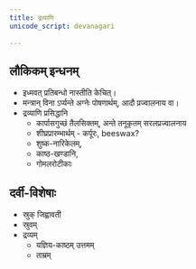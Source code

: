 ```yaml
---  
title: द्रव्याणि
unicode_script: devanagari  
  
---
```



## लौकिकम् इन्धनम्

- इध्मवत् प्रतिबन्धो नास्तीति केचित्।
- मन्त्रान् विना ऽर्प्यन्ते अग्नेः पोषणार्थम्, आदौ प्रज्वालनाय वा।
- द्रव्याणि प्रसिद्धानि
  - कार्पासगुच्छं तैलसिक्तम्, अन्ते तनूकृतम् सरलप्रज्वालनाय
  - शीघ्रप्रारम्भार्थम् - कर्पूरः, beeswax?
  - शुष्क-नारिकेलम्,
  - काष्ठ-खण्डानि,
  - गोमलरोटीकाः

## दर्वी-विशेषाः

- स्रुक् जिह्वावती
- स्रुवम्
- द्रव्यम्
  - यज्ञिय-काष्ठम् उत्तमम्
  - ताम्रम्

